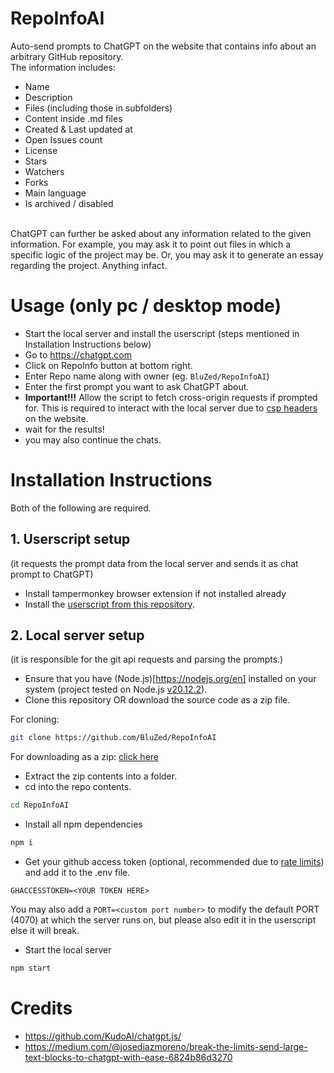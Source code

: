 # RepoInfoAI
Auto-send prompts to ChatGPT on the website that contains info about an arbitrary GitHub repository.<br>
The information includes:
- Name
- Description
- Files (including those in subfolders)
- Content inside .md files
- Created & Last updated at
- Open Issues count
- License
- Stars
- Watchers
- Forks
- Main language
- Is archived / disabled
<br>
ChatGPT can further be asked about any information related to the given information.
For example, you may ask it to point out files in which a specific logic of the project may be.
Or, you may ask it to generate an essay regarding the project. Anything infact.

# Usage (only pc / desktop mode)
- Start the local server and install the userscript (steps mentioned in Installation Instructions below)
- Go to https://chatgpt.com
- Click on RepoInfo button at bottom right.
- Enter Repo name along with owner (eg. `BluZed/RepoInfoAI`)
- Enter the first prompt you want to ask ChatGPT about.
- **Important!!!** Allow the script to fetch cross-origin requests if prompted for. This is required to interact with the local server due to [csp headers](https://developer.mozilla.org/en-US/docs/Web/HTTP/Guides/CSP) on the website.
- wait for the results!
- you may also continue the chats.

# Installation Instructions
Both of the following are required.

## 1. Userscript setup
(it requests the prompt data from the local server and sends it as chat prompt to ChatGPT)
- Install tampermonkey browser extension if not installed already
- Install the [userscript from this repository](https://github.com/BluZed/RepoInfoAI/raw/refs/heads/main/web.user.js).

## 2. Local server setup 
(it is responsible for the git api requests and parsing the prompts.)
- Ensure that you have (Node.js)[https://nodejs.org/en] installed on your system (project tested on Node.js [v20.12.2](https://nodejs.org/download/release/v20.12.2/)).
- Clone this repository OR download the source code as a zip file.

For cloning:
```bash
git clone https://github.com/BluZed/RepoInfoAI
```

For downloading as a zip: [click here](https://github.com/BluZed/RepoInfoAI/archive/refs/heads/main.zip)
- Extract the zip contents into a folder.
- cd into the repo contents.
```bash
cd RepoInfoAI
```
- Install all npm dependencies
```bash
npm i
```
- Get your github access token (optional, recommended due to [rate limits](https://docs.github.com/en/rest/using-the-rest-api/rate-limits-for-the-rest-api?apiVersion=2022-11-28)) and add it to the .env file.
```
GHACCESSTOKEN=<YOUR TOKEN HERE>
```
You may also add a ```PORT=<custom port number>``` to modify the default PORT (4070) at which the server runs on, but please also edit it in the userscript else it will break.
- Start the local server 
```bash
npm start
```

# Credits
- https://github.com/KudoAI/chatgpt.js/
- https://medium.com/@josediazmoreno/break-the-limits-send-large-text-blocks-to-chatgpt-with-ease-6824b86d3270
